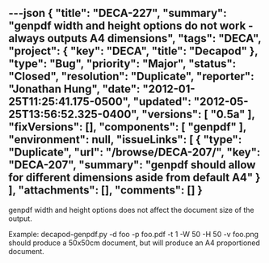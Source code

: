 ---json
{
  "title": "DECA-227",
  "summary": "genpdf width and height options do not work - always outputs A4 dimensions",
  "tags": "DECA",
  "project": {
    "key": "DECA",
    "title": "Decapod"
  },
  "type": "Bug",
  "priority": "Major",
  "status": "Closed",
  "resolution": "Duplicate",
  "reporter": "Jonathan Hung",
  "date": "2012-01-25T11:25:41.175-0500",
  "updated": "2012-05-25T13:56:52.325-0400",
  "versions": [
    "0.5a"
  ],
  "fixVersions": [],
  "components": [
    "genpdf"
  ],
  "environment": null,
  "issueLinks": [
    {
      "type": "Duplicate",
      "url": "/browse/DECA-207/",
      "key": "DECA-207",
      "summary": "genpdf should allow for different dimensions aside from default A4"
    }
  ],
  "attachments": [],
  "comments": []
}
---
genpdf width and height options does not affect the document size of the output.

Example: decapod-genpdf.py -d foo -p foo.pdf -t 1 -W 50 -H 50 -v foo.png should produce a 50x50cm document, but will produce an A4 proportioned document.

        
